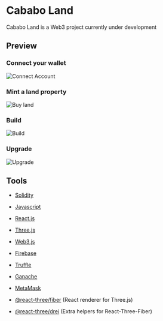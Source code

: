 # Cababo Land
Cababo Land is a Web3 project currently under development

## Preview

### Connect your wallet
![Connect Account](https://github.com/simon-bonnedahl/CababoLand/blob/main/preview_1.gif)
### Mint a land property
![Buy land](https://github.com/simon-bonnedahl/CababoLand/blob/main/preview_2.gif)
### Build 
![Build](https://github.com/simon-bonnedahl/CababoLand/blob/main/preview_3.gif)
### Upgrade
![Upgrade](https://github.com/simon-bonnedahl/CababoLand/blob/main/preview_4.gif)

## Tools

- [Solidity](https://docs.soliditylang.org/en/v0.8.13/)
- [Javascript](https://developer.mozilla.org/en-US/docs/Web/JavaScript)
- [React.js](https://reactjs.org/)
- [Three.js](https://threejs.org/docs/index.html)
- [Web3.js](https://web3js.readthedocs.io/en/v1.7.3/)
- [Firebase](https://firebase.google.com/docs)
- [Truffle](https://trufflesuite.com/docs/) 
- [Ganache](https://www.trufflesuite.com/ganache)
- [MetaMask](https://metamask.io/)

- [@react-three/fiber](https://docs.pmnd.rs/react-three-fiber/getting-started/introduction) (React renderer for Three.js)
- [@react-three/drei](https://docs.pmnd.rs/drei/introduction) (Extra helpers for React-Three-Fiber)
